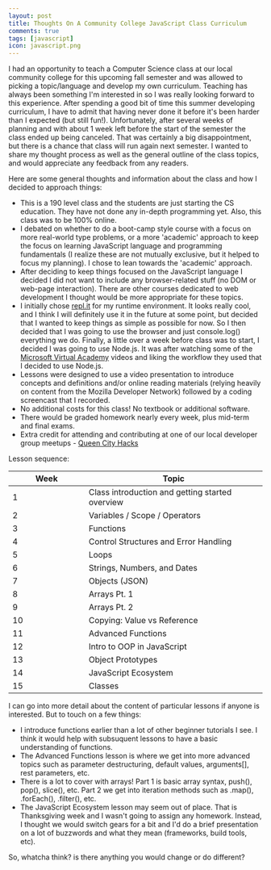 ```yaml
---
layout: post
title: Thoughts On A Community College JavaScript Class Curriculum
comments: true
tags: [javascript]
icon: javascript.png
---
```


I had an opportunity to teach a Computer Science class at our local community college for this upcoming fall semester and was allowed to picking a topic/language and develop my own curriculum. Teaching has always been something I'm interested in so I was really looking forward to this experience. After spending a good bit of time this summer developing curriculum, I have to admit that having never done it before it's been harder than I expected (but still fun!). Unfortunately, after several weeks of planning and with about 1 week left before the start of the semester the class ended up being canceled. That was certainly a big disappointment, but there is a chance that class will run again next semester. I wanted to share my thought process as well as the general outline of the class topics, and would appreciate any feedback from any readers.

Here are some general thoughts and information about the class and how I decided to approach things:

* This is a 190 level class and the students are just starting the CS education. They have not done any in-depth programming yet. Also, this class was to be 100% online.
* I debated on whether to do a boot-camp style course with a focus on more real-world type problems, or a more 'academic' approach to keep the focus on learning JavaScript language and programming fundamentals (I realize these are not mutually exclusive, but it helped to focus my planning). I chose to lean towards the 'academic' approach.
* After deciding to keep things focused on the JavaScript language I decided I did not want to include any browser-related stuff (no DOM or web-page interaction). There are other courses dedicated to web development I thought would be more appropriate for these topics.
* I initially chose [repl.it](https://repl.it) for my runtime environment. It looks really cool, and I think I will definitely use it in the future at some point, but decided that I wanted to keep things as simple as possible for now. So I then decided that I was going to use the browser and just console.log() everything we do. Finally, a little over a week before class was to start, I decided I was going to use Node.js. It was after watching some of the [Microsoft Virtual Academy](https://mva.microsoft.com/en-US/training-courses/javascript-fundamentals-for-absolute-beginners-14194) videos and liking the workflow they used that I decided to use Node.js.
* Lessons were designed to use a video presentation to introduce concepts and definitions and/or online reading materials (relying heavily on content from the Mozilla Developer Network) followed by a coding screencast that I recorded.
* No additional costs for this class! No textbook or additional software.
* There would be graded homework nearly every week, plus mid-term and final exams.
* Extra credit for attending and contributing at one of our local developer group meetups - [Queen City Hacks](https://twitter.com/queencityhacks)

Lesson sequence:

<table class="table table-condensed">
  <colgroup>
    <col width="30%">
    <col width="70%">
  </colgroup>
  <thead>
    <tr>
      <th>Week</th>
      <th>Topic</th>
    </tr>
  </thead>
  <tbody>
    <tr>
      <td>1</td>
      <td>Class introduction and getting started overview</td>
    </tr>
    <tr>
      <td>2</td>
      <td>Variables / Scope / Operators</td>
    </tr>
    <tr>
      <td>3</td>
      <td>Functions</td>
    </tr>
    <tr>
      <td>4</td>
      <td>Control Structures and Error Handling</td>
    </tr>
    <tr>
      <td>5</td>
      <td>Loops</td>
    </tr>
    <tr>
      <td>6</td>
      <td>Strings, Numbers, and Dates</td>
    </tr>
    <tr>
      <td>7</td>
      <td>Objects (JSON)</td>
    </tr>
    <tr>
      <td>8</td>
      <td>Arrays Pt. 1</td>
    </tr>
    <tr>
      <td>9</td>
      <td>Arrays Pt. 2</td>
    </tr>
    <tr>
      <td>10</td>
      <td>Copying: Value vs Reference</td>
    </tr>
    <tr>
      <td>11</td>
      <td>Advanced Functions</td>
    </tr>
    <tr>
      <td>12</td>
      <td>Intro to OOP in JavaScript</td>
    </tr>
    <tr>
      <td>13</td>
      <td>Object Prototypes</td>
    </tr>
    <tr>
      <td>14</td>
      <td>JavaScript Ecosystem</td>
    </tr>
    <tr>
      <td>15</td>
      <td>Classes</td>
    </tr>
  </tbody>
</table>

I can go into more detail about the content of particular lessons if anyone is interested. But to touch on a few things:

* I introduce functions earlier than a lot of other beginner tutorials I see. I think it would help with subsuquent lessons to have a basic understanding of functions.
* The Advanced Functions lesson is where we get into more advanced topics such as parameter destructuring, default values, arguments[], rest parameters, etc.
* There is a lot to cover with arrays! Part 1 is basic array syntax, push(), pop(), slice(), etc. Part 2 we get into iteration methods such as .map(), .forEach(), .filter(), etc.
* The JavaScript Ecosystem lesson may seem out of place. That is Thanksgiving week and I wasn't going to assign any homework. Instead, I thought we would switch gears for a bit and I'd do a brief presentation on a lot of buzzwords and what they mean (frameworks, build tools, etc).

So, whatcha think? is there anything you would change or do different?
